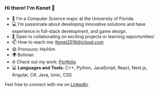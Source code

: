 ### Hi there! I'm Kenet 👋

- 🔭 I'm a Computer Science major at the University of Florida.
- 💻 I’m passionate about developing innovative solutions and have experience in full-stack development, and game design.
- 🤝 Open to collaborating on exciting projects or learning opportunities!
- 📫 How to reach me: [Kenet2016@icloud.com](mailto:Kenet2016@icloud.com)
- 😄 Pronouns: He/Him
- 🌍 Bolivian
- 🌐 Check out my work: [Portfolio](https://kenetortiz.vercel.app/)
- 💻 **Languages and Tools:** C++, Python, JavaScript, React, Next.js, Angular, C#, Java, Ionic, CSS

Feel free to connect with me on [LinkedIn](https://www.linkedin.com/in/kenet-ortiz-ledezma-67a4a421b/).

